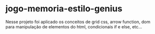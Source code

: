 # jogo-memoria-estilo-genius
Nesse projeto foi aplicado os conceitos de grid css, arrow function, dom para manipulação de elementos do html, condicionais if e else, etc...
